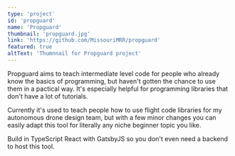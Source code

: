 ```yaml
---
type: 'project'
id: 'propguard'
name: 'Propguard'
thumbnail: 'propguard.jpg'
link: 'https://github.com/MissouriMRR/propguard'
featured: true
altText: 'Thumnnail for Propguard project'
---
```


Propguard aims to teach intermediate level code for people who already know the basics of programming, but haven't gotten the chance to use them in a pactical way. It's especially helpful for programming libraries that don't have a lot of tutorials.

Currently it's used to teach people how to use flight code libraries for my autonomous drone design team, but with a few minor changes you can easily adapt this tool for literally any niche beginner topic you like.

Build in TypeScript React with GatsbyJS so you don't even need a backend to host this tool.

